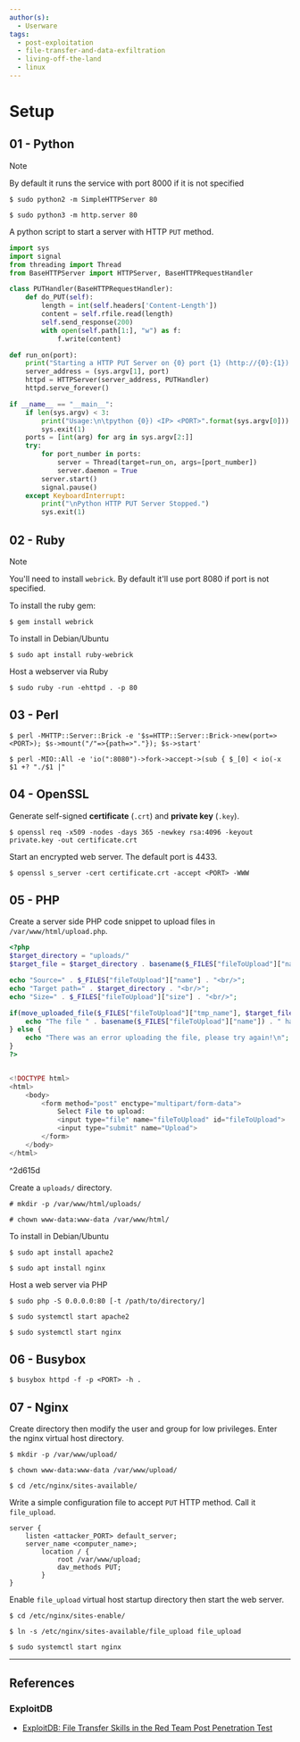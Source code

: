 ```yaml
---
author(s):
  - Userware
tags:
  - post-exploitation
  - file-transfer-and-data-exfiltration
  - living-off-the-land
  - linux
---
```

# Setup

## 01 - Python

> [!NOTE]
> By default it runs the service with port 8000 if it is not specified

```
$ sudo python2 -m SimpleHTTPServer 80

$ sudo python3 -m http.server 80
```

A python script to start a server with HTTP `PUT` method.

```python
import sys
import signal
from threading import Thread
from BaseHTTPServer import HTTPServer, BaseHTTPRequestHandler

class PUTHandler(BaseHTTPRequestHandler):
	def do_PUT(self):
		length = int(self.headers['Content-Length'])
		content = self.rfile.read(length)
		self.send_response(200)
		with open(self.path[1:], "w") as f:
			f.write(content)

def run_on(port):
	print("Starting a HTTP PUT Server on {0} port {1} (http://{0}:{1}) ...".format(sys.argv[0], port))
	server_address = (sys.argv[1], port)
	httpd = HTTPServer(server_address, PUTHandler)
	httpd.serve_forever()

if __name__ == "__main__":
	if len(sys.argv) < 3:
		print("Usage:\n\tpython {0}) <IP> <PORT>".format(sys.argv[0]))
		sys.exit(1)
	ports = [int(arg) for arg in sys.argv[2:]]
	try:
		for port_number in ports:
			server = Thread(target=run_on, args=[port_number])
			server.daemon = True
		server.start()
		signal.pause()
	except KeyboardInterrupt:
		print("\nPython HTTP PUT Server Stopped.")
		sys.exit(1)
```

## 02 - Ruby

> [!NOTE]
> You'll need to install `webrick`. By default it'll use port 8080 if port is not specified.

To install the ruby gem:

```
$ gem install webrick
```

To install in Debian/Ubuntu

```
$ sudo apt install ruby-webrick
```

Host a webserver via Ruby

```
$ sudo ruby -run -ehttpd . -p 80
```

## 03 - Perl

```
$ perl -MHTTP::Server::Brick -e '$s=HTTP::Server::Brick->new(port=><PORT>); $s->mount("/"=>{path=>"."}); $s->start'

$ perl -MIO::All -e 'io(":8080")->fork->accept->(sub { $_[0] < io(-x $1 +? "./$1 |"
```

## 04 - OpenSSL

Generate self-signed **certificate** (`.crt`) and **private key** (`.key`).

```
$ openssl req -x509 -nodes -days 365 -newkey rsa:4096 -keyout private.key -out certificate.crt
```

Start an encrypted web server. The default port is 4433.

```
$ openssl s_server -cert certificate.crt -accept <PORT> -WWW
```

## 05 - PHP

Create a server side PHP code snippet to upload files in `/var/www/html/upload.php`.

```php
<?php
$target_directory = "uploads/"
$target_file = $target_directory . basename($_FILES["fileToUpload"]["name"]);

echo "Source=" . $_FILES["fileToUpload"]["name"] . "<br/>";
echo "Target path=" . $target_directory . "<br/>";
echo "Size=" . $_FILES["fileToUpload"]["size"] . "<br/>";

if(move_uploaded_file($_FILES["fileToUpload"]["tmp_name"], $target_file)) {
    echo "The file " . basename($_FILES["fileToUpload"]["name"]) . " has been uploaded!\n";
} else {
    echo "There was an error uploading the file, please try again!\n";
}
?>


<!DOCTYPE html>
<html>
    <body>
        <form method="post" enctype="multipart/form-data">
            Select File to upload:
            <input type="file" name="fileToUpload" id="fileToUpload">
            <input type="submit" name="Upload">
        </form>
    </body>
</html>
```

^2d615d

Create a `uploads/` directory.

```
# mkdir -p /var/www/html/uploads/

# chown www-data:www-data /var/www/html/
```

To install in Debian/Ubuntu

```
$ sudo apt install apache2

$ sudo apt install nginx
```

Host a web server via PHP

```
$ sudo php -S 0.0.0.0:80 [-t /path/to/directory/]

$ sudo systemctl start apache2

$ sudo systemctl start nginx
```

## 06 - Busybox

```
$ busybox httpd -f -p <PORT> -h .
```

## 07 - Nginx

Create directory then modify the user and group for low privileges. Enter the nginx virtual host directory.

```
$ mkdir -p /var/www/upload/

$ chown www-data:www-data /var/www/upload/

$ cd /etc/nginx/sites-available/
```

Write a simple configuration file to accept `PUT` HTTP method. Call it `file_upload`.

```
server {
	listen <attacker_PORT> default_server;
	server_name <computer_name>;
		location / {
			root /var/www/upload;
			dav_methods PUT;
		}
}
```

Enable `file_upload` virtual host startup directory then start the web server.

```
$ cd /etc/nginx/sites-enable/

$ ln -s /etc/nginx/sites-available/file_upload file_upload

$ sudo systemctl start nginx
```

---
## References

### ExploitDB

- [ExploitDB: File Transfer Skills in the Red Team Post Penetration Test](https://www.exploit-db.com/docs/english/46515-file-transfer-skills-in-the-red-team-post-penetration-test.pdf)